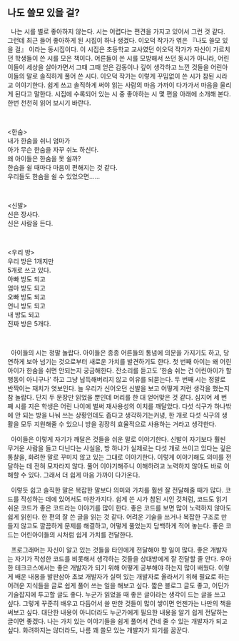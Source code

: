 ## 나도 쓸모 있을 걸?

&nbsp;&nbsp;나는 시를 별로 좋아하지 않는다. 시는 어렵다는 편견을 가지고 있어서 그런 것 같다. 그런데 최근 들어 좋아하게 된 시집이 하나 생겼다. 이오덕 작가가 엮은 『나도 쓸모 있을 걸』 이라는 동시집이다. 이 시집은 초등학교 교사였던 이오덕 작가가 자신이 가르치던 학생들이 쓴 시를 모은 책이다. 어른들이 쓴 시를 모방해서 쓰던 동시가 아니라, 어린이들이 세상을 살아가면서 그때 그때 얻은 감동이나 깊이 생각하고 느낀 것들을 어린아이들의 말로 솔직하게 풀어 쓴 시다. 이오덕 작가는 이렇게 꾸밈없이 쓴 시가 참된 시라고 이야기한다. 쉽게 쓰고 솔직하게 써야 읽는 사람의 마음 가까이 다가가서 마음을 울리게 된다고 말한다. 시집에 수록되어 있는 시 중 좋아하는 시 몇 편을 아래에 소개해 본다. 한번 천천히 읽어 보시기 바란다.

<br>

<한숨>
<br>
내가 한숨을 쉬니 엄마가
<br>
아가 무슨 한숨을 자꾸 쉬노 하신다.
<br>
왜 아이들은 한숨을 못 쉴까?
<br>
한숨을 쉴 때마다 마음이 편해지는 것 같다.
<br>
우리들도 한숨을 쉴 수 있었으면......

<br>

<신발>
<br>
신은 장사다.
<br>
신은 사람을 든다.

<br>

<우리 방>
<br>
우리 방은 1개지만
<br>
5개로 쓰고 있다.
<br>
아빠 방도 되고
<br>
엄마 방도 되고
<br>
오빠 방도 되고
<br>
언니 방도 되고
<br>
내 방도 되고
<br>
진짜 방은 5개다.

<br>

&nbsp;&nbsp;아이들의 시는 정말 놀랍다. 아이들은 종종 어른들의 통념에 의문을 가지기도 하고, 당연하게 보아 넘기는 것으로부터 새로운 가치를 발견하기도 한다. 첫 번째 아이는 왜 어린아이가 한숨을 쉬면 안되는지 궁금해한다. 잔소리를 듣고도 '한숨 쉬는 건 어린아이가 할 행동이 아니구나' 하고 그냥 납득해버리지 않고 이유를 되묻는다. 두 번째 시는 정말로 반짝이는 재치가 엿보인다. 늘 우리가 신어오던 신발을 보고 어떻게 저런 생각을 했는지 참 놀랍다. 단지 두 문장만 읽었을 뿐인데 머리를 한 대 얻어맞은 것 같다. 심지어 세 번째 시를 지은 학생은 어린 나이에 벌써 재사용성의 이치를 깨달았다. 다섯 식구가 하나밖에 안 되는 방을 나눠 쓰는 상황인데도 좁다고 생각하기는커녕, 한 개로 다섯 식구의 생활을 모두 지원해줄 수 있으니 방을 굉장히 효율적으로 사용하는 거라고 생각한다.

&nbsp;&nbsp;아이들은 이렇게 자기가 깨달은 것들을 쉬운 말로 이야기한다. 신발이 자기보다 훨씬 무거운 사람을 들고 다닌다는 사실을, 방 하나가 실제로는 다섯 개로 쓰이고 있다는 깊은 통찰을, 화려한 말로 꾸미지 않고 있는 그대로 이야기한다. 이렇게 이야기해도 의미를 전달하는 데 전혀 모자라지 않다. 풀어 이야기해주니 이해하려고 노력하지 않아도 바로 이해할 수 있다. 그래서 더 쉽게 마음 가까이 다가온다.

&nbsp;&nbsp;이렇듯 쉽고 솔직한 말은 복잡한 말보다 의미와 가치를 훨씬 잘 전달해줄 때가 많다. 코드를 작성하는 데에 있어서도 마찬가지다. 쉽게 쓴 시가 참된 시인 것처럼, 코드도 읽기 쉬운 코드가 좋은 코드라는 이야기를 많이 한다. 좋은 코드를 보면 많이 노력하지 않아도 쉽게 읽힌다. 한 편의 잘 쓴 글을 읽는 것 같다. 어려운 기술을 쓰거나 복잡한 구조로 만들지 않고도 깔끔하게 문제를 해결하고, 어떻게 풀었는지 담백하게 적어 놓는다. 좋은 코드는 어린아이들의 시처럼 쉽게 가치를 전달한다.

&nbsp;&nbsp;프로그래머는 자신이 알고 있는 것들을 타인에게 전달해야 할 일이 많다. 좋은 개발자는 자기가 작성한 코드를 비롯해서 생각하는 것들을 상대방에게 잘 전달할 줄 안다. 우아한 테크코스에서는 좋은 개발자가 되기 위해 어떻게 공부해야 하는지 많이 배웠다. 이렇게 배운 내용을 발판삼아 초보 개발자가 실력 있는 개발자로 올라서기 위해 필요로 하는 어려운 지식들을 글로 쉽게 풀어 쓰는 일을 해보고 싶다. 짧은 블로그 글도 좋고, 어딘가 기술잡지에 투고할 글도 좋다. 누군가 읽었을 때 좋은 글이라는 생각이 드는 글을 쓰고 싶다. 그렇게 꾸준히 배우고 다듬어서 쓸 만한 것들이 많이 쌓이면 언젠가는 나만의 책을 써보고 싶다. 대단한 내용이 아니더라도 누군가에게 필요한 내용을 알기 쉽게 전달하는 글이면 좋겠다. 나는 가치 있는 이야기들을 쉽게 풀어서 건네 줄 수 있는 개발자가 되고 싶다. 화려하지는 않더라도, 나름 꽤 쓸모 있는 개발자가 되기를 꿈꾼다.
